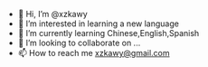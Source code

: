 - 👋 Hi, I’m @xzkawy
- 👀 I’m interested in learning a new language
- 🌱 I’m currently learning Chinese,English,Spanish
- 💞️ I’m looking to collaborate on ...
- 📫 How to reach me xzkawy@gmail.com

<!---
xzkawy/xzkawy is a ✨ special ✨ repository because its `README.md` (this file) appears on your GitHub profile.
You can click the Preview link to take a look at your changes.
--->
